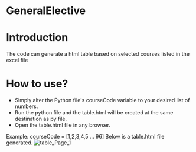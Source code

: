 # GeneralElective
 
 # Introduction
 The code can generate a html table based on selected courses listed in the excel file
 
 # How to use?
- Simply alter the Python file's courseCode variable to your desired list of numbers.
- Run the python file and the table.html will be created at the same destination as py file.
- Open the table.html file in any browser.

Example: courseCode = [1,2,3,4,5 ... 96]
Below is a table.html file generated.
![table_Page_1](https://user-images.githubusercontent.com/106484271/214798684-971c0dc6-db5b-46b7-9613-1ad77364ed93.jpg)
